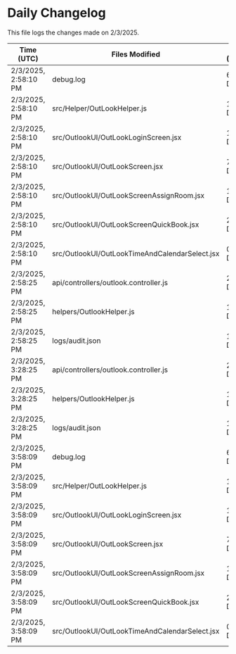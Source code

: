 # Daily Changelog

This file logs the changes made on 2/3/2025.

| Time (UTC)             | Files Modified                    | Changes (Addition/Deletion) |
|------------------------|-----------------------------------|-----------------------------|
| 2/3/2025, 2:58:10 PM | debug.log | 6 Additions & 0 Deletions |
| 2/3/2025, 2:58:10 PM | src/Helper/OutLookHelper.js | 16 Additions & 3 Deletions |
| 2/3/2025, 2:58:10 PM | src/OutlookUI/OutLookLoginScreen.jsx | 1 Additions & 1 Deletions |
| 2/3/2025, 2:58:10 PM | src/OutlookUI/OutLookScreen.jsx | 7 Additions & 3 Deletions |
| 2/3/2025, 2:58:10 PM | src/OutlookUI/OutLookScreenAssignRoom.jsx | 1 Additions & 1 Deletions |
| 2/3/2025, 2:58:10 PM | src/OutlookUI/OutLookScreenQuickBook.jsx | 23 Additions & 8 Deletions |
| 2/3/2025, 2:58:10 PM | src/OutlookUI/OutLookTimeAndCalendarSelect.jsx | 0 Additions & 0 Deletions |
| 2/3/2025, 2:58:25 PM | api/controllers/outlook.controller.js | 2 Additions & 1 Deletions|
| 2/3/2025, 2:58:25 PM | helpers/OutlookHelper.js | 1 Additions & 1 Deletions|
| 2/3/2025, 2:58:25 PM | logs/audit.json | 15 Additions & 15 Deletions|
| 2/3/2025, 3:28:25 PM | api/controllers/outlook.controller.js | 2 Additions & 1 Deletions|
| 2/3/2025, 3:28:25 PM | helpers/OutlookHelper.js | 1 Additions & 1 Deletions|
| 2/3/2025, 3:28:25 PM | logs/audit.json | 15 Additions & 15 Deletions|
| 2/3/2025, 3:58:09 PM | debug.log | 6 Additions & 0 Deletions|
| 2/3/2025, 3:58:09 PM | src/Helper/OutLookHelper.js | 16 Additions & 3 Deletions|
| 2/3/2025, 3:58:09 PM | src/OutlookUI/OutLookLoginScreen.jsx | 1 Additions & 1 Deletions|
| 2/3/2025, 3:58:09 PM | src/OutlookUI/OutLookScreen.jsx | 7 Additions & 3 Deletions|
| 2/3/2025, 3:58:09 PM | src/OutlookUI/OutLookScreenAssignRoom.jsx | 1 Additions & 1 Deletions|
| 2/3/2025, 3:58:09 PM | src/OutlookUI/OutLookScreenQuickBook.jsx | 23 Additions & 8 Deletions|
| 2/3/2025, 3:58:09 PM | src/OutlookUI/OutLookTimeAndCalendarSelect.jsx | 0 Additions & 0 Deletions|
